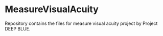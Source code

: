# MeasureVisualAcuity
Repository contains the files for measure visual acuity project by Project DEEP BLUE.
